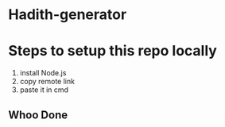 # Hadith-generator

# Steps to setup this repo locally

1. install Node.js
2. copy remote link
3. paste it in cmd

## Whoo Done
